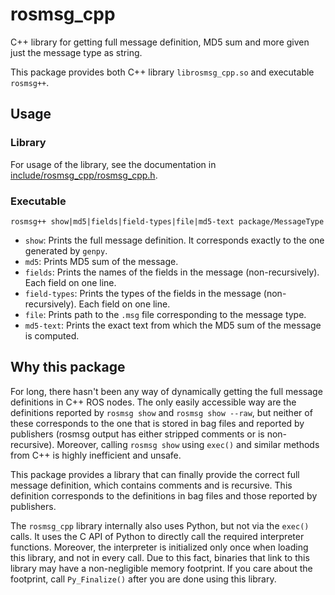 # rosmsg_cpp

C++ library for getting full message definition, MD5 sum and more given just the message type as string.

This package provides both C++ library `librosmsg_cpp.so` and executable `rosmsg++`.

## Usage

### Library

For usage of the library, see the documentation in [include/rosmsg_cpp/rosmsg_cpp.h]().

### Executable

`rosmsg++ show|md5|fields|field-types|file|md5-text package/MessageType`

- `show`: Prints the full message definition. It corresponds exactly to the one generated by `genpy`.
- `md5`: Prints MD5 sum of the message.
- `fields`: Prints the names of the fields in the message (non-recursively). Each field on one line.
- `field-types`: Prints the types of the fields in the message (non-recursively). Each field on one line.
- `file`: Prints path to the `.msg` file corresponding to the message type.
- `md5-text`: Prints the exact text from which the MD5 sum of the message is computed.

## Why this package

For long, there hasn't been any way of dynamically getting the full message definitions in C++ ROS nodes.
The only easily accessible way are the definitions reported by `rosmsg show` and `rosmsg show --raw`,
but neither of these corresponds to the one that is stored in bag files and reported by publishers
(rosmsg output has either stripped comments or is non-recursive). Moreover, calling `rosmsg show`
using `exec()` and similar methods from C++ is highly inefficient and unsafe.

This package provides a library that can finally provide the correct full message definition,
which contains comments and is recursive. This definition corresponds to the definitions in
bag files and those reported by publishers.

The `rosmsg_cpp` library internally also uses Python, but not via the `exec()` calls. It uses the C API
of Python to directly call the required interpreter functions. Moreover, the interpreter is initialized
only once when loading this library, and not in every call. Due to this fact, binaries that link to
this library may have a non-negligible memory footprint. If you care about the footprint,
call `Py_Finalize()` after you are done using this library.